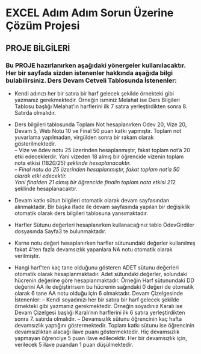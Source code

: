 # EXCEL Adım Adım Sorun Üzerine Çözüm Projesi
## PROJE BİLGİLERİ

### Bu PROJE hazırlanırken aşağıdaki yönergeler kullanılacaktır. Her bir sayfada sizden istenenler hakkında aşağıda bilgi bulabilirsiniz. Ders Devam Cetveli Tablosunda İstenenler:

* Kendi adınızı her bir satıra bir harf gelecek şekilde örnekteki gibi yazmanız gerekmektedir. Örneğin
isminiz Melahat ise Ders Bilgileri Tablosu başlığı Melahat’ın harflerini ilk 7 satıra yerleştirdikten sonra 8. Satırda olmalıdır.

* Ders bilgileri tablosunda Toplam Not hesaplanırken Odev 20, Vize 20, Devam 5, Web Notu 10 ve
Final 50 puan katkı yapmıştır. Toplam not yuvarlama yapılmadan, virgülden sonra bir rakam olarak
gösterilmektedir. <br>
    – Vize ve ödev notu 25 üzerinden hesaplanmıştır, fakat toplam not’a 20 etki edeceklerdir. Yani
    vizeden 18 almış bir öğrencide vizenin toplam nota etkisi (18*20/25) şeklinde hesaplanacaktır.<br>
    – Final notu da 25 üzerinden hesaplanmıştır, fakat toplam not’a 50 olarak etki edecektir. <br> Yani
    finalden 21 almış bir öğrencide finalin toplam nota etkisi 21*2 şeklinde hesaplanacaktır.

* Devam katkı sütun bilgileri otomatik olarak devam sayfasından alınmaktadır. Bir başka ifade ile devam
sayfasında yapılan bir değişiklik otomatik olarak ders bilgileri tablosuna yansımaktadır.

* Harfler Sütunu değerleri hesaplanırken kullanacağınız tablo ÖdevGirdiler dosyasında Sayfa3 te bulunmaktadır.

* Karne notu değeri hesaplanırken harfler sütunundaki değerler kullanılmış fakat 4’ten fazla devamsızlık
yapanlara NA notu otomatik olarak verilmiştir.

* Hangi harf’ten kaç tane olduğunu gösteren ADET sütunu değerleri otomatik olarak hesaplanmaktadır.
Adet sütundaki değerler, solundaki hücrenin değerine göre hesaplanmaktadır. Örneğin Harf sütunundaki DD değerini AA ile değiştirirsem bu hücrenin sağındaki 0 değeri de otomatik olarak 6 tane AA
notu olduğu için 6 olmaktadır.
Devam Çizelgesinde İstenenler:
    – Kendi soyadınızı her bir satıra bir harf gelecek şekilde örnekteki gibi yazmanız gerekmektedir.
    Örneğin soyadınız Karalı ise Devam Çizelgesi başlığı Karalı’nın harflerini ilk 6 satıra yerleştirdikten
    sonra 7. satırda olmalıdır.
    – Devamsızlık sütunu öğrencinin kaç hafta devamsızlık yaptığını göstermektedir. Toplam katkı sütunu ise öğrencinin devamsızlıktan alacağı ilave puanı göstermektedir. Hiç         devamsızlık yapmayan
    öğrenciye 5 puan ilave edilecektir. Her bir devamsızlık için, verilecek 5 ilave puandan 1 puan
    düşülmektedir.

